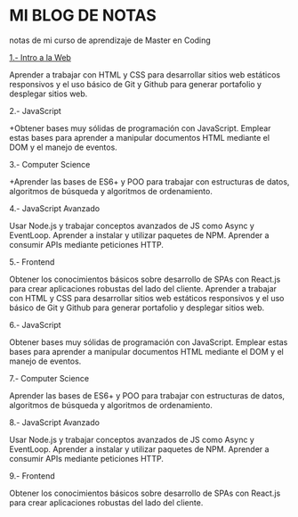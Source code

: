 # MI BLOG DE NOTAS
notas de mi curso de aprendizaje de Master en Coding

[1.- Intro a la Web](temario/modulo_1)

Aprender a trabajar con HTML y CSS para desarrollar sitios web estáticos responsivos y el uso básico de Git y Github para generar portafolio y desplegar sitios web.

2.- JavaScript

   +Obtener bases muy sólidas de programación con JavaScript. Emplear estas bases para aprender a manipular documentos HTML mediante el DOM y el manejo de eventos.

3.- Computer Science

   +Aprender las bases de ES6+ y POO para trabajar con estructuras de datos, algoritmos de búsqueda y algoritmos de ordenamiento.

4.- JavaScript Avanzado

   Usar Node.js y trabajar conceptos avanzados de JS como Async y EventLoop. Aprender a instalar y utilizar paquetes de NPM. Aprender a consumir APIs mediante peticiones HTTP.

5.- Frontend

   Obtener los conocimientos básicos sobre desarrollo de SPAs con React.js para crear aplicaciones robustas del lado del cliente. Aprender a trabajar con HTML y CSS para desarrollar sitios web estáticos 
     responsivos y el uso básico de Git y Github para generar portafolio y desplegar sitios web.

6.- JavaScript

   Obtener bases muy sólidas de programación con JavaScript. Emplear estas bases para aprender a manipular documentos HTML mediante el DOM y el manejo de eventos.

7.- Computer Science

   Aprender las bases de ES6+ y POO para trabajar con estructuras de datos, algoritmos de búsqueda y algoritmos de ordenamiento.

8.- JavaScript Avanzado

   Usar Node.js y trabajar conceptos avanzados de JS como Async y EventLoop. Aprender a instalar y utilizar paquetes de NPM. Aprender a consumir APIs mediante peticiones HTTP.

9.- Frontend

   Obtener los conocimientos básicos sobre desarrollo de SPAs con React.js para crear aplicaciones robustas del lado del cliente.
